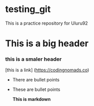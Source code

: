 # testing_git
This is a practice repository for Uluru92
# This is a big header
### this is a smaler header

[this is a link] (https://codingnomads.co)

- There are bullet points
- These are bullet points

  **This is markdown**

  
